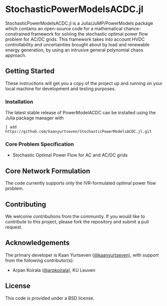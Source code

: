 # StochasticPowerModelsACDC.jl

StochasticPowerModelsACDC.jl is a Julia/JuMP/PowerModels package which contains an open-source code for a mathematical chance-constrained framework for solving the stochastic optimal power flow problem for AC/DC grids. This framework takes into account HVDC controllability and uncertainties brought about by load and renewable energy generation, by using an intrusive general polynomial chaos approach.

## Getting Started

These instructions will get you a copy of the project up and running on your local machine for development and testing purposes.

### Installation

The latest stable release of PowerModelACDC can be installed using the Julia package manager with

```
] add https://github.com/kaanyurtseven/StochasticPowerModelsACDC.jl.git
```
### Core Problem Specification
* Stochastic Optimal Power Flow for AC and AC/DC grids

## Core Network Formulation
The code currently supports only the IVR-formulated optimal power flow problem.

## Contributing

We welcome contributions from the community. If you would like to contribute to this project, please fork the repository and submit a pull request.

## Acknowledgements

The primary developer is Kaan Yurtseven ([@kaanyurtseven](https://github.com/kaanyurtseven)), with support from the following contributor(s):
* Arpan Koirala ([@arpkoirala](https://github.com/arpkoirala)), KU Leuven

## License

This code is provided under a BSD license.
